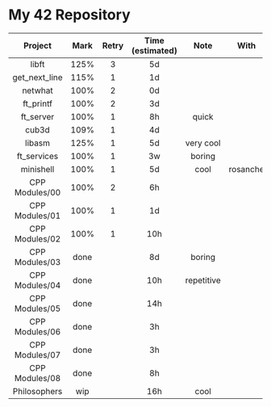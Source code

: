 # My 42 Repository

|     Project    | Mark | Retry | Time (estimated) |    Note    |   With   |
|:--------------:|:----:|:-----:|:----------------:|:----------:|:--------:|
|      libft     | 125% |   3   |        5d        |            |          |
|  get_next_line | 115% |   1   |        1d        |            |          |
|     netwhat    | 100% |   2   |        0d        |            |          |
|    ft_printf   | 100% |   2   |        3d        |            |          |
|    ft_server   | 100% |   1   |        8h        |    quick   |          |
|      cub3d     | 109% |   1   |        4d        |            |          |
|     libasm     | 125% |   1   |        5d        |  very cool |          |
|   ft_services  | 100% |   1   |        3w        |   boring   |          |
|    minishell   | 100% |   1   |        5d        |    cool    | rosanche |
| CPP Modules/00 | 100% |   2   |        6h        |            |          |
| CPP Modules/01 | 100% |   1   |        1d        |            |          |
| CPP Modules/02 | 100% |   1   |        10h       |            |          |
| CPP Modules/03 | done |       |        8d        |   boring   |          |
| CPP Modules/04 | done |       |        10h       | repetitive |          |
| CPP Modules/05 | done |       |        14h       |            |          |
| CPP Modules/06 | done |       |        3h        |            |          |
| CPP Modules/07 | done |       |        3h        |            |          |
| CPP Modules/08 | done |       |        8h        |            |          |
|  Philosophers  |  wip |       |        16h       |    cool    |          |
